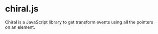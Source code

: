 # chiral.js
Chiral is a JavaScript library to get transform events using all the pointers on an element.
